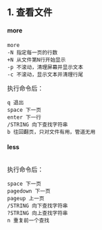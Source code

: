 ## 1. 查看文件
#### more
```shell
more
-N 指定每一页的行数
+N 从文件第N行开始显示
-p 不滚动，清理屏幕并显示文本
-c 不滚动，显示文本并清理行尾
```

执行命令后：
```shell
q 退出
space 下一页
enter 下一行
/STRING 向下查找字符串
b 往回翻页，只对文件有用，管道无用
```

#### less
```shell

```

执行命令后：
```shell
space 下一页
pagedown 下一页
pageup 上一页
/STRING 向下查找字符串
?STRING 向上查找字符串
n 重复前一个查找
```
